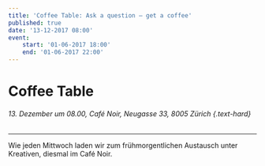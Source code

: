 ```yaml
---
title: 'Coffee Table: Ask a question – get a coffee'
published: true
date: '13-12-2017 08:00'
event:
    start: '01-06-2017 18:00'
    end: '01-06-2017 22:00'
---
```


# Coffee Table

###### 13. Dezember um 08.00, Café Noir, Neugasse 33, 8005 Zürich {.text-hard}

---

Wie jeden Mittwoch laden wir zum frühmorgentlichen Austausch unter Kreativen, diesmal im Café Noir. 